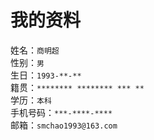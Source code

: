 # 我的资料

姓名：`商明超`  
性别：`男`  
生日：`1993-**-**`  
籍贯：`******** ******** *** **`  
学历：`本科`  
手机号码：`***-****-****`  
邮箱：`smchao1993@163.com`  
